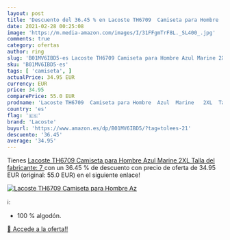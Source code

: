 ```yaml
---
layout: post
title: 'Descuento del 36.45 % en Lacoste TH6709  Camiseta para Hombre  Az'
date: 2021-02-28 00:25:08
image: 'https://m.media-amazon.com/images/I/31FFgmTrF8L._SL400_.jpg'
comments: true
category: ofertas
author: ring
slug: 'B01MV6IBD5-es Lacoste TH6709 Camiseta para Hombre Azul Marine 2XL Talla...'
sku: 'B01MV6IBD5-es'
tags: [ 'camiseta', ]
actualPrice: 34.95 EUR
currency: EUR
price: 34.95
comparePrice: 55.0 EUR
prodname: 'Lacoste TH6709  Camiseta para Hombre  Azul  Marine   2XL  Talla del fabricante: 7 '
country: 'es'
flag: '🇪🇸'
brand: 'Lacoste'
buyurl: 'https://www.amazon.es/dp/B01MV6IBD5/?tag=tolees-21'
descuento: '36.45'
average: '34.95'
---
```


Tienes [Lacoste TH6709  Camiseta para Hombre  Azul  Marine   2XL  Talla del fabricante: 7 ](https://www.amazon.es/dp/B01MV6IBD5/?tag=tolees-21) con un 36.45 % de descuento con precio de oferta de 34.95 EUR (original: 55.0 EUR) en el siguiente enlace!

[![Lacoste TH6709  Camiseta para Hombre  Az](https://m.media-amazon.com/images/I/31FFgmTrF8L._SL400_.jpg)](https://www.amazon.es/dp/B01MV6IBD5/?tag=tolees-21)

ℹ️:

- 100 % algodón.

[🛒 Accede a la oferta!!](https://www.amazon.es/dp/B01MV6IBD5/?tag=tolees-21)
